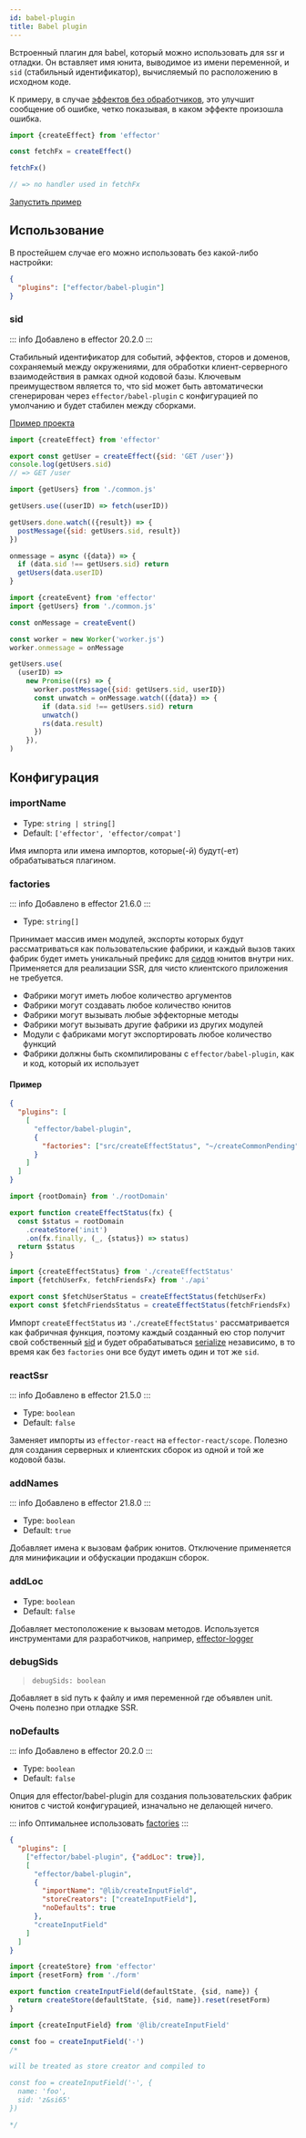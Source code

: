 ```yaml
---
id: babel-plugin
title: Babel plugin
---
```


Встроенный плагин для babel, который можно использовать для ssr и отладки. Он вставляет имя юнита, выводимое из имени переменной, и `sid` (стабильный идентификатор), вычисляемый по расположению в исходном коде.

К примеру, в случае [эффектов без обработчиков](./Effect.md#use-handler), это улучшит сообщение об ошибке, четко показывая, в каком эффекте произошла ошибка.

```js
import {createEffect} from 'effector'

const fetchFx = createEffect()

fetchFx()

// => no handler used in fetchFx
```

[Запустить пример](https://share.effector.dev/Yb8vQ1Ly)

## Использование

В простейшем случае его можно использовать без какой-либо настройки:

```json title=".babelrc"
{
  "plugins": ["effector/babel-plugin"]
}
```

### sid

::: info
Добавлено в effector 20.2.0
:::

Стабильный идентификатор для событий, эффектов, сторов и доменов, сохраняемый между окружениями, для обработки клиент-серверного взаимодействия в рамках одной кодовой базы.
Ключевым преимуществом является то, что sid может быть автоматически сгенерирован через `effector/babel-plugin` с конфигурацией по умолчанию и будет стабилен между сборками.

[Пример проекта](https://github.com/effector/effector/tree/master/examples/worker-rpc)

```js title="common.js"
import {createEffect} from 'effector'

export const getUser = createEffect({sid: 'GET /user'})
console.log(getUsers.sid)
// => GET /user
```

```js title="worker.js"
import {getUsers} from './common.js'

getUsers.use((userID) => fetch(userID))

getUsers.done.watch(({result}) => {
  postMessage({sid: getUsers.sid, result})
})

onmessage = async ({data}) => {
  if (data.sid !== getUsers.sid) return
  getUsers(data.userID)
}
```

```js title="client.js"
import {createEvent} from 'effector'
import {getUsers} from './common.js'

const onMessage = createEvent()

const worker = new Worker('worker.js')
worker.onmessage = onMessage

getUsers.use(
  (userID) =>
    new Promise((rs) => {
      worker.postMessage({sid: getUsers.sid, userID})
      const unwatch = onMessage.watch(({data}) => {
        if (data.sid !== getUsers.sid) return
        unwatch()
        rs(data.result)
      })
    }),
)
```

## Конфигурация

### importName

- Type: `string | string[]`
- Default: `['effector', 'effector/compat']`

Имя импорта или имена импортов, которые(-й) будут(-ет) обрабатываться плагином.

### factories

::: info
Добавлено в effector 21.6.0
:::

- Type: `string[]`

Принимает массив имен модулей, экспорты которых будут рассматриваться как пользовательские фабрики, и каждый вызов таких фабрик будет иметь уникальный префикс для [сидов](./babel-plugin.md#sid) юнитов внутри них. Применяется для реализации SSR, для чисто клиентского приложения не требуется.

- Фабрики могут иметь любое количество аргументов
- Фабрики могут создавать любое количество юнитов
- Фабрики могут вызывать любые эффекторные методы
- Фабрики могут вызывать другие фабрики из других модулей
- Модули с фабриками могут экспортировать любое количество функций
- Фабрики должны быть скомпилированы с `effector/babel-plugin`, как и код, который их использует

#### Пример

```json title=".babelrc"
{
  "plugins": [
    [
      "effector/babel-plugin",
      {
        "factories": ["src/createEffectStatus", "~/createCommonPending"]
      }
    ]
  ]
}
```

```js title="./src/createEffectStatus.js"
import {rootDomain} from './rootDomain'

export function createEffectStatus(fx) {
  const $status = rootDomain
    .createStore('init')
    .on(fx.finally, (_, {status}) => status)
  return $status
}
```

```js title="./src/statuses.js"
import {createEffectStatus} from './createEffectStatus'
import {fetchUserFx, fetchFriendsFx} from './api'

export const $fetchUserStatus = createEffectStatus(fetchUserFx)
export const $fetchFriendsStatus = createEffectStatus(fetchFriendsFx)
```

Импорт `createEffectStatus` из `'./createEffectStatus'` рассматривается как фабричная функция, поэтому каждый созданный ею стор получит свой собственный [sid](./babel-plugin.md#sid) и будет обрабатываться [serialize](./serialize.md) независимо, в то время как без `factories` они все будут иметь один и тот же `sid`.

### reactSsr

::: info
Добавлено в effector 21.5.0
:::

- Type: `boolean`
- Default: `false`

Заменяет импорты из `effector-react` на `effector-react/scope`. Полезно для создания серверных и клиентских сборок из одной и той же кодовой базы.

### addNames

::: info
Добавлено в effector 21.8.0
:::

- Type: `boolean`
- Default: `true`

Добавляет имена к вызовам фабрик юнитов. Отключение применяется для минификации и обфускации продакшн сборок.

### addLoc

- Type: `boolean`
- Default: `false`

Добавляет местоположение к вызовам методов. Используется инструментами для разработчиков, например, [effector-logger](https://github.com/effector/logger)

### debugSids

> `debugSids: boolean`

Добавляет в sid путь к файлу и имя переменной где объявлен unit. Очень полезно при отладке SSR.

### noDefaults

::: info
Добавлено в effector 20.2.0
:::

- Type: `boolean`
- Default: `false`

Опция для effector/babel-plugin для создания пользовательских фабрик юнитов с чистой конфигурацией, изначально не делающей ничего.

::: info
Оптимальнее использовать [factories](#factories)
:::

```json title=".babelrc"
{
  "plugins": [
    ["effector/babel-plugin", {"addLoc": true}],
    [
      "effector/babel-plugin",
      {
        "importName": "@lib/createInputField",
        "storeCreators": ["createInputField"],
        "noDefaults": true
      },
      "createInputField"
    ]
  ]
}
```

```js title="@lib/createInputField.js"
import {createStore} from 'effector'
import {resetForm} from './form'

export function createInputField(defaultState, {sid, name}) {
  return createStore(defaultState, {sid, name}).reset(resetForm)
}
```

```js title="src/state.js"
import {createInputField} from '@lib/createInputField'

const foo = createInputField('-')
/*

will be treated as store creator and compiled to

const foo = createInputField('-', {
  name: 'foo',
  sid: 'z&si65'
})

*/
```
